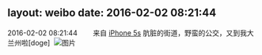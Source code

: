 layout: weibo
date: 2016-02-02 08:21:44
---
<meta name="referrer" content="no-referrer" />

2016-02-02 08:21:44  &nbsp;&nbsp;&nbsp;&nbsp;&nbsp;&nbsp; 来自 <a href="sinaweibo://customweibosource" rel="nofollow">iPhone 5s</a>
肮脏的街道，野蛮的公交，又到我大兰州啦[doge] ​​​
![图片](https://ww3.sinaimg.cn/large/6d2a6003jw1f0koi884dcj20ku0rswk6.jpg)
